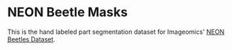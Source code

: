 # NEON Beetle Masks

This is the hand labeled part segmentation dataset for Imageomics' [NEON Beetles Dataset](https://huggingface.co/datasets/imageomics/2018-NEON-beetles).
